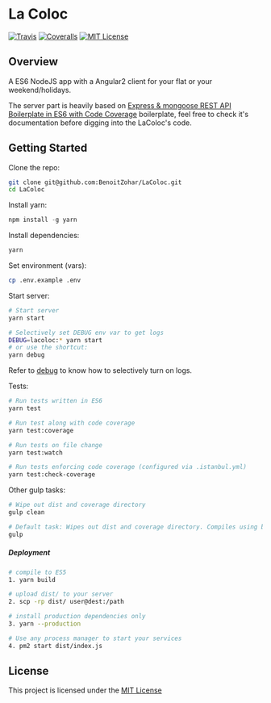 La Coloc
=========

[![Travis](https://img.shields.io/travis/benoitzohar/LaColoc.svg)](https://travis-ci.org/benoitzohar/LaColoc)
[![Coveralls](https://img.shields.io/coveralls/benoitzohar/LaColoc.svg)](https://coveralls.io/github/benoitzohar/LaColoc)
[![MIT License](https://img.shields.io/npm/l/stack-overflow-copy-paste.svg)](http://opensource.org/licenses/MIT)


## Overview

A ES6 NodeJS app with a Angular2 client for your flat or your weekend/holidays.

The server part is heavily based on [Express & mongoose REST API Boilerplate in ES6 with Code Coverage](https://github.com/KunalKapadia/express-mongoose-es6-rest-api) boilerplate, feel free to check it's documentation before digging into the LaColoc's code.

## Getting Started

Clone the repo:
```sh
git clone git@github.com:BenoitZohar/LaColoc.git
cd LaColoc
```

Install yarn:
```js
npm install -g yarn
```

Install dependencies:
```sh
yarn
```

Set environment (vars):
```sh
cp .env.example .env
```

Start server:
```sh
# Start server
yarn start

# Selectively set DEBUG env var to get logs
DEBUG=lacoloc:* yarn start
# or use the shortcut:
yarn debug

```
Refer to [debug](https://www.npmjs.com/package/debug) to know how to selectively turn on logs.


Tests:
```sh
# Run tests written in ES6
yarn test

# Run test along with code coverage
yarn test:coverage

# Run tests on file change
yarn test:watch

# Run tests enforcing code coverage (configured via .istanbul.yml)
yarn test:check-coverage
```

Other gulp tasks:
```sh
# Wipe out dist and coverage directory
gulp clean

# Default task: Wipes out dist and coverage directory. Compiles using babel.
gulp
```

##### Deployment

```sh
# compile to ES5
1. yarn build

# upload dist/ to your server
2. scp -rp dist/ user@dest:/path

# install production dependencies only
3. yarn --production

# Use any process manager to start your services
4. pm2 start dist/index.js
```

## License
This project is licensed under the [MIT License](https://github.com/benoitzohar/LaColoc/blob/master/LICENSE)
